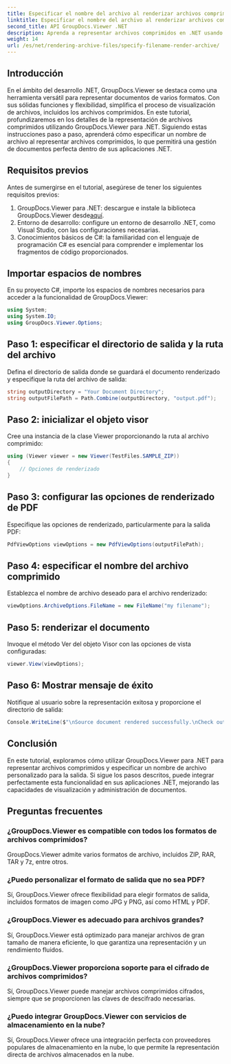 ```yaml
---
title: Especificar el nombre del archivo al renderizar archivos comprimidos
linktitle: Especificar el nombre del archivo al renderizar archivos comprimidos
second_title: API GroupDocs.Viewer .NET
description: Aprenda a representar archivos comprimidos en .NET usando GroupDocs.Viewer, mejorando las capacidades de administración de documentos.
weight: 14
url: /es/net/rendering-archive-files/specify-filename-render-archive/
---
```

## Introducción
En el ámbito del desarrollo .NET, GroupDocs.Viewer se destaca como una herramienta versátil para representar documentos de varios formatos. Con sus sólidas funciones y flexibilidad, simplifica el proceso de visualización de archivos, incluidos los archivos comprimidos. En este tutorial, profundizaremos en los detalles de la representación de archivos comprimidos utilizando GroupDocs.Viewer para .NET. Siguiendo estas instrucciones paso a paso, aprenderá cómo especificar un nombre de archivo al representar archivos comprimidos, lo que permitirá una gestión de documentos perfecta dentro de sus aplicaciones .NET.
## Requisitos previos
Antes de sumergirse en el tutorial, asegúrese de tener los siguientes requisitos previos:
1.  GroupDocs.Viewer para .NET: descargue e instale la biblioteca GroupDocs.Viewer desde[aquí](https://releases.groupdocs.com/viewer/net/).
2. Entorno de desarrollo: configure un entorno de desarrollo .NET, como Visual Studio, con las configuraciones necesarias.
3. Conocimientos básicos de C#: la familiaridad con el lenguaje de programación C# es esencial para comprender e implementar los fragmentos de código proporcionados.

## Importar espacios de nombres
En su proyecto C#, importe los espacios de nombres necesarios para acceder a la funcionalidad de GroupDocs.Viewer:
```csharp
using System;
using System.IO;
using GroupDocs.Viewer.Options;
```
## Paso 1: especificar el directorio de salida y la ruta del archivo
Defina el directorio de salida donde se guardará el documento renderizado y especifique la ruta del archivo de salida:
```csharp
string outputDirectory = "Your Document Directory";
string outputFilePath = Path.Combine(outputDirectory, "output.pdf");
```
## Paso 2: inicializar el objeto visor
Cree una instancia de la clase Viewer proporcionando la ruta al archivo comprimido:
```csharp
using (Viewer viewer = new Viewer(TestFiles.SAMPLE_ZIP))
{
    // Opciones de renderizado
}
```
## Paso 3: configurar las opciones de renderizado de PDF
Especifique las opciones de renderizado, particularmente para la salida PDF:
```csharp
PdfViewOptions viewOptions = new PdfViewOptions(outputFilePath);
```
## Paso 4: especificar el nombre del archivo comprimido
Establezca el nombre de archivo deseado para el archivo renderizado:
```csharp
viewOptions.ArchiveOptions.FileName = new FileName("my filename");
```
## Paso 5: renderizar el documento
Invoque el método Ver del objeto Visor con las opciones de vista configuradas:
```csharp
viewer.View(viewOptions);
```
## Paso 6: Mostrar mensaje de éxito
Notifique al usuario sobre la representación exitosa y proporcione el directorio de salida:
```csharp
Console.WriteLine($"\nSource document rendered successfully.\nCheck output in {outputDirectory}.");
```

## Conclusión
En este tutorial, exploramos cómo utilizar GroupDocs.Viewer para .NET para representar archivos comprimidos y especificar un nombre de archivo personalizado para la salida. Si sigue los pasos descritos, puede integrar perfectamente esta funcionalidad en sus aplicaciones .NET, mejorando las capacidades de visualización y administración de documentos.
## Preguntas frecuentes
### ¿GroupDocs.Viewer es compatible con todos los formatos de archivos comprimidos?
GroupDocs.Viewer admite varios formatos de archivo, incluidos ZIP, RAR, TAR y 7z, entre otros.
### ¿Puedo personalizar el formato de salida que no sea PDF?
Sí, GroupDocs.Viewer ofrece flexibilidad para elegir formatos de salida, incluidos formatos de imagen como JPG y PNG, así como HTML y PDF.
### ¿GroupDocs.Viewer es adecuado para archivos grandes?
Sí, GroupDocs.Viewer está optimizado para manejar archivos de gran tamaño de manera eficiente, lo que garantiza una representación y un rendimiento fluidos.
### ¿GroupDocs.Viewer proporciona soporte para el cifrado de archivos comprimidos?
Sí, GroupDocs.Viewer puede manejar archivos comprimidos cifrados, siempre que se proporcionen las claves de descifrado necesarias.
### ¿Puedo integrar GroupDocs.Viewer con servicios de almacenamiento en la nube?
Sí, GroupDocs.Viewer ofrece una integración perfecta con proveedores populares de almacenamiento en la nube, lo que permite la representación directa de archivos almacenados en la nube.